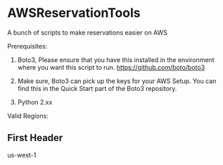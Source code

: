 # AWSReservationTools
A bunch of scripts to make reservations easier on AWS

Prerequisites:

1. Boto3, Please ensure that you have this installed in the environment where you want this script to run. https://github.com/boto/boto3 

2. Make sure, Boto3 can pick up the keys for your AWS Setup. You can find this in the Quick Start part of the Boto3 repository.

3. Python 2.xx

Valid Regions:

First Header
------------- 
us-west-1